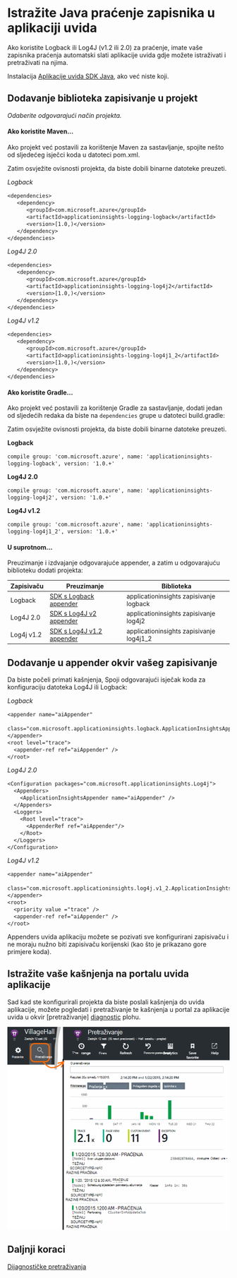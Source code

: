 <properties 
    pageTitle="Istražite Java praćenje zapisnika u aplikaciji uvida" 
    description="Pretraživanje Log4J ili Logback kašnjenja u aplikaciji uvida" 
    services="application-insights" 
    documentationCenter="java"
    authors="alancameronwills" 
    manager="douge"/>

<tags 
    ms.service="application-insights" 
    ms.workload="tbd" 
    ms.tgt_pltfrm="ibiza" 
    ms.devlang="na" 
    ms.topic="article" 
    ms.date="07/12/2016" 
    ms.author="awills"/>

# <a name="explore-java-trace-logs-in-application-insights"></a>Istražite Java praćenje zapisnika u aplikaciji uvida

Ako koristite Logback ili Log4J (v1.2 ili 2.0) za praćenje, imate vaše zapisnika praćenja automatski slati aplikacije uvida gdje možete istraživati i pretraživati na njima.

Instalacija [Aplikacije uvida SDK Java][java], ako već niste koji.


## <a name="add-logging-libraries-to-your-project"></a>Dodavanje biblioteka zapisivanje u projekt

*Odaberite odgovarajući način projekta.*

#### <a name="if-youre-using-maven"></a>Ako koristite Maven...

Ako projekt već postavili za korištenje Maven za sastavljanje, spojite nešto od sljedećeg isječci koda u datoteci pom.xml.

Zatim osvježite ovisnosti projekta, da biste dobili binarne datoteke preuzeti.

*Logback*

    <dependencies>
       <dependency>
          <groupId>com.microsoft.azure</groupId>
          <artifactId>applicationinsights-logging-logback</artifactId>
          <version>[1.0,)</version>
       </dependency>
    </dependencies>

*Log4J 2.0*

    <dependencies>
       <dependency>
          <groupId>com.microsoft.azure</groupId>
          <artifactId>applicationinsights-logging-log4j2</artifactId>
          <version>[1.0,)</version>
       </dependency>
    </dependencies>

*Log4J v1.2*

    <dependencies>
       <dependency>
          <groupId>com.microsoft.azure</groupId>
          <artifactId>applicationinsights-logging-log4j1_2</artifactId>
          <version>[1.0,)</version>
       </dependency>
    </dependencies>

#### <a name="if-youre-using-gradle"></a>Ako koristite Gradle...

Ako projekt već postavili za korištenje Gradle za sastavljanje, dodati jedan od sljedećih redaka da biste na `dependencies` grupe u datoteci build.gradle:

Zatim osvježite ovisnosti projekta, da biste dobili binarne datoteke preuzeti.

**Logback**

    compile group: 'com.microsoft.azure', name: 'applicationinsights-logging-logback', version: '1.0.+'

**Log4J 2.0**

    compile group: 'com.microsoft.azure', name: 'applicationinsights-logging-log4j2', version: '1.0.+'

**Log4J v1.2**

    compile group: 'com.microsoft.azure', name: 'applicationinsights-logging-log4j1_2', version: '1.0.+'

#### <a name="otherwise-"></a>U suprotnom...

Preuzimanje i izdvajanje odgovarajuće appender, a zatim u odgovarajuću biblioteku dodati projekta:


Zapisivaču | Preuzimanje | Biblioteka
----|----|----
Logback|[SDK s Logback appender](https://aka.ms/xt62a4)|applicationinsights zapisivanje logback
Log4J 2.0|[SDK s Log4J v2 appender](https://aka.ms/qypznq)|applicationinsights zapisivanje log4j2 
Log4j v1.2|[SDK s Log4J v1.2 appender](https://aka.ms/ky9cbo)|applicationinsights zapisivanje log4j1_2 



## <a name="add-the-appender-to-your-logging-framework"></a>Dodavanje u appender okvir vašeg zapisivanje

Da biste počeli primati kašnjenja, Spoji odgovarajući isječak koda za konfiguraciju datoteka Log4J ili Logback: 

*Logback*

    <appender name="aiAppender" 
      class="com.microsoft.applicationinsights.logback.ApplicationInsightsAppender">
    </appender>
    <root level="trace">
      <appender-ref ref="aiAppender" />
    </root>


*Log4J 2.0*


    <Configuration packages="com.microsoft.applicationinsights.Log4j">
      <Appenders>
        <ApplicationInsightsAppender name="aiAppender" />
      </Appenders>
      <Loggers>
        <Root level="trace">
          <AppenderRef ref="aiAppender"/>
        </Root>
      </Loggers>
    </Configuration>


*Log4J v1.2*

    <appender name="aiAppender" 
         class="com.microsoft.applicationinsights.log4j.v1_2.ApplicationInsightsAppender">
    </appender>
    <root>
      <priority value ="trace" />
      <appender-ref ref="aiAppender" />
    </root>

Appenders uvida aplikaciju možete se pozivati sve konfigurirani zapisivaču i ne moraju nužno biti zapisivaču korijenski (kao što je prikazano gore primjere koda).

## <a name="explore-your-traces-in-the-application-insights-portal"></a>Istražite vaše kašnjenja na portalu uvida aplikacije

Sad kad ste konfigurirali projekta da biste poslali kašnjenja do uvida aplikacije, možete pogledati i pretraživanje te kašnjenja u portal za aplikacije uvida u okvir [pretraživanje] [ diagnostic] plohu.

![Portal za aplikacije uvida otvorite pretraživanja](./media/app-insights-java-trace-logs/10-diagnostics.png)

## <a name="next-steps"></a>Daljnji koraci

[Dijagnostičke pretraživanja][diagnostic]

<!--Link references-->

[diagnostic]: app-insights-diagnostic-search.md
[java]: app-insights-java-get-started.md

 
